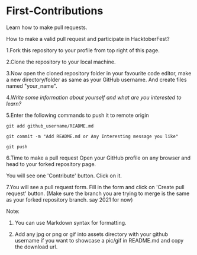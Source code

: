 # First-Contributions
Learn how to make pull requests.

How to make a valid pull request and participate in HacktoberFest?

1.Fork this repository to your profile from top right of this page.

2.Clone the repository to your local machine.

3.Now open the cloned repository folder in your favourite code editor, make a new directory/folder as same as your GitHub username. And create files named "your_name".

4.*Write some information about yourself and what are you interested to learn?*

5.Enter the following commands to push it to remote origin

```
git add github_username/README.md

git commit -m "Add README.md or Any Interesting message you like"

git push
```

6.Time to make a pull request
Open your GitHub profile on any browser and head to your forked repository page.

You will see one 'Contribute' button. Click on it.

7.You will see a pull request form. Fill in the form and click on 'Create pull request' button. (Make sure the branch you are trying to merge is the same as your forked repository branch. say 2021 for now)


Note:
1. You can use Markdown syntax for formatting.


2. Add any jpg or png or gif into assets directory with your github username if you want to showcase a pic/gif in README.md and copy the download url.



